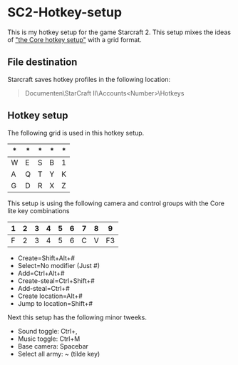 # SC2-Hotkey-setup

This is my hotkey setup for the game Starcraft 2. This setup mixes the ideas of ["the Core hotkey setup"](https://drive.google.com/drive/folders/1ui2HNwaUa4FkHzRwATgXHNVEpolLNOzA) with a grid format.



## File destination
Starcraft saves hotkey profiles in the following location: 

> Documenten\StarCraft II\Accounts\<Number>\Hotkeys


## Hotkey setup

The following grid is used in this hotkey setup.

| *| * | * | * | * |
|---|---|---|---|---|
| W | E | S | B | 1 |
| A | Q | T | Y | K |
| G | D | R | X | Z |

This setup is using the following camera and control groups with the Core lite  key combinations

| 1 | 2 | 3 | 4 | 5 | 6 | 7 | 8 | 9  |
|---|---|---|---|---|---|---|---|----|
| F | 2 | 3 | 4 | 5 | 6 | C | V | F3 |


* Create=Shift+Alt+#
* Select=No modifier (Just #)
* Add=Ctrl+Alt+#
* Create-steal=Ctrl+Shift+#
* Add-steal=Ctrl+#
* Create location=Alt+#
* Jump to location=Shift+#


Next this setup has the following minor tweeks.


* Sound toggle: Ctrl+,
* Music toggle: Ctrl+M
* Base camera: Spacebar
* Select all army: ~ (tilde key)

